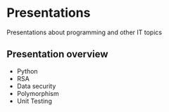 # Presentations
Presentations about programming and other IT topics

## Presentation overview
- Python
- RSA
- Data security
- Polymorphism
- Unit Testing

